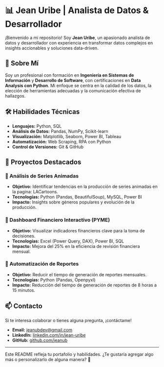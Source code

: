 # 📊 Jean Uribe | Analista de Datos & Desarrollador

¡Bienvenido a mi repositorio! Soy **Jean Uribe**, un apasionado analista de datos y desarrollador con experiencia en transformar datos complejos en insights accionables y soluciones data-driven.

## 🚀 Sobre Mí
Soy un profesional con formación en **Ingeniería en Sistemas de Información** y **Desarrollo de Software**, con certificaciones en **Data Analysis con Python**. Mi enfoque se centra en la calidad de los datos, la elección de herramientas adecuadas y la comunicación efectiva de hallazgos.

## 🛠️ Habilidades Técnicas
- **Lenguajes:** Python, SQL
- **Análisis de Datos:** Pandas, NumPy, Scikit-learn
- **Visualización:** Matplotlib, Seaborn, Power BI, Tableau
- **Automatización:** Web Scraping, RPA con Python
- **Control de Versiones:** Git & GitHub

## 📌 Proyectos Destacados
### 🔹 Análisis de Series Animadas
- **Objetivo:** Identificar tendencias en la producción de series animadas en la pagina: LACartoons.
- **Tecnologías:** Python (Pandas, BeautifulSoup), MySQL, Power BI
- **Impacto:** Insights sobre géneros populares y evolución de la producción.

### 🔹 Dashboard Financiero Interactivo (PYME)
- **Objetivo:** Visualizar indicadores financieros clave para la toma de decisiones.
- **Tecnologías:** Excel (Power Query, DAX), Power BI, SQL
- **Impacto:** Mejora del 25% en la eficiencia de revisión financiera mensual.

### 🔹 Automatización de Reportes
- **Objetivo:** Reducir el tiempo de generación de reportes mensuales.
- **Tecnologías:** Python (Pandas, Openpyxl)
- **Impacto:** Reducción del tiempo de generación de reportes de 8 horas a 15 minutos.

## 📫 Contacto
Si te interesa colaborar o tienes alguna pregunta, ¡contáctame!
- **Email:** jeanubdev@gmail.com
- **LinkedIn:** [linkedin.com/in/jean-uribe](https://linkedin.com/in/jean-uribe)
- **GitHub:** [github.com/jeanub](https://github.com/jeanub)

---

Este README refleja tu portafolio y habilidades. ¿Te gustaría agregar algo más o personalizarlo de alguna manera? 🚀
